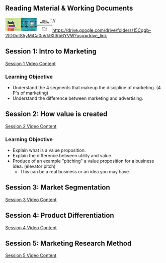 ## Reading Material & Working Documents

<img align="left" width="50px" src="assets/startup-marketing.jpg" alt="image">
<img align="left" width="50px" src="assets/innovation-marketing.jpg" alt="image">
<img align="left" width="50px" src="assets/social-marketing.jpg" alt="image">
//

<https://drive.google.com/drive/folders/15Cqgb-2tDDotS5yMiCa0nVk9XlRb6YVW?usp=drive_link>

## Session 1: Intro to Marketing

[Session 1 Video Content](https://pgtreau.github.io/session1.html)

### Learning Objective
- Understand the 4 segments that makeup the discipline of marketing. (4 P's of marketing)
- Understand the difference between marketing and advertising.

## Session 2: How value is created

[Session 2 Video Content](https://pgtreau.github.io/session2.html)

### Learning Objective
- Explain what is a value proposition.
- Explain the difference between utility and value.
- Produce of an example "pitching" a value proposition for a business idea. (elevator pitch)
  - This can be a real business or an idea you may have. 

## Session 3: Market Segmentation

[Session 3 Video Content](https://pgtreau.github.io/session3.html)

## Session 4: Product Differentiation

[Session 4 Video Content](https://pgtreau.github.io/session4.html)

## Session 5: Marketing Research Method

[Session 5 Video Content](https://pgtreau.github.io/session5.html)
